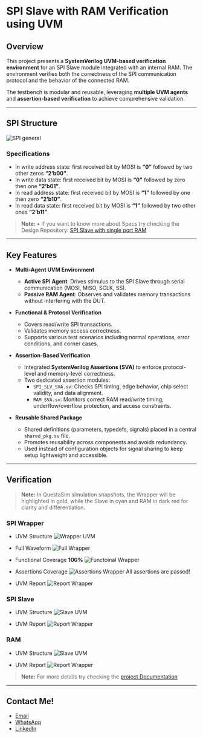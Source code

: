 # SPI Slave with RAM Verification using UVM

## Overview
This project presents a **SystemVerilog UVM-based verification environment** for an SPI Slave module integrated with an internal RAM. The environment verifies both the correctness of the SPI communication protocol and the behavior of the connected RAM.

The testbench is modular and reusable, leveraging **multiple UVM agents** and **assertion-based verification** to achieve comprehensive validation.

---

## SPI Structure
![SPI general](https://github.com/MohamedHussein27/SPI-Slave-with-RAM-UVM/blob/main/Images/SPI%20RAM%20general.png)

### Specifications
-	In write address state: first received bit by MOSI is **“0”** followed by two other zeros **“2’b00”**.
-	In write data state: first received bit by MOSI is **“0”** followed by zero then one **“2’b01”**.
-	In read address state: first received bit by MOSI is **“1”** followed by one then zero **“2’b10”**.
-	In read data state: first received bit by MOSI is **“1”** followed by two other ones **“2’b11”**.
> **Note:** •	If you want to know more about Specs try checking the Design Repository: [SPI Slave with single port RAM](https://github.com/MohamedHussein27/SPI_Slave_With_Single_Port_Memory)

---

## Key Features

- **Multi-Agent UVM Environment**  
  - **Active SPI Agent**: Drives stimulus to the SPI Slave through serial communication (MOSI, MISO, SCLK, SS).
  - **Passive RAM Agent**: Observes and validates memory transactions without interfering with the DUT.

- **Functional & Protocol Verification**
  - Covers read/write SPI transactions.
  - Validates memory access correctness.
  - Supports various test scenarios including normal operations, error conditions, and corner cases.

- **Assertion-Based Verification**
  - Integrated **SystemVerilog Assertions (SVA)** to enforce protocol-level and memory-level correctness.
  - Two dedicated assertion modules:
    - `SPI_SLV_SVA.sv`: Checks SPI timing, edge behavior, chip select validity, and data alignment.
    - `RAM_SVA.sv`: Monitors correct RAM read/write timing, underflow/overflow protection, and access constraints.

- **Reusable Shared Package**
  - Shared definitions (parameters, typedefs, signals) placed in a central `shared_pkg.sv` file.
  - Promotes reusability across components and avoids redundancy.
  - Used instead of configuration objects for signal sharing to keep setup lightweight and accessible.

---

## Verification
> **Note:** In QuestaSim simulation snapshots, the Wrapper will be highlighted in gold, while the Slave in cyan and RAM in dark red for clarity and differentiation.

### SPI Wrapper

- UVM Structure
![Wrapper UVM](https://github.com/MohamedHussein27/SPI-Slave-with-RAM-UVM/blob/main/Images/SPI%20UVM%20Structure.png)

- Full Waveform
![Full Wrapper](https://github.com/MohamedHussein27/SPI-Slave-with-RAM-UVM/blob/main/Images/Full%20Wrapper.png)

- Functional Coverage **100%**
![Functoinal Wrapper](https://github.com/MohamedHussein27/SPI-Slave-with-RAM-UVM/blob/main/Images/Functional%20Wrapper.png)

- Assertions Coverage 
![Assertions Wrapper](https://github.com/MohamedHussein27/SPI-Slave-with-RAM-UVM/blob/main/Images/Assertions%20Wrapper.png)
All assertions are passed!

- UVM Report
![Report Wrapper](https://github.com/MohamedHussein27/SPI-Slave-with-RAM-UVM/blob/main/Images/Report%20Wrapper.png)

### SPI Slave

- UVM Structure
![Slave UVM](https://github.com/MohamedHussein27/SPI-Slave-with-RAM-UVM/blob/main/Images/Slave%20UVM%20structure.png)

- UVM Report
![Report Wrapper](https://github.com/MohamedHussein27/SPI-Slave-with-RAM-UVM/blob/main/Images/Report%20Slave.png)

### RAM

- UVM Structure
![Slave UVM](https://github.com/MohamedHussein27/SPI-Slave-with-RAM-UVM/blob/main/Images/RAM%20UVM%20Structure.png)

- UVM Report
![Report Wrapper](https://github.com/MohamedHussein27/SPI-Slave-with-RAM-UVM/blob/main/Images/Report%20RAM.png)


> **Note:** For more details try checking the [project Documentation](https://github.com/MohamedHussein27/SPI-Slave-with-RAM-UVM/blob/main/Documentation/SPI%20using%20UVM.pdf)

---

## Contact Me!
- [Email](mailto:Mohamed_Hussein2100924@outlook.com)
- [WhatsApp](https://wa.me/+2001097685797)
- [LinkedIn](https://www.linkedin.com/in/mohamed-hussein-274337231)